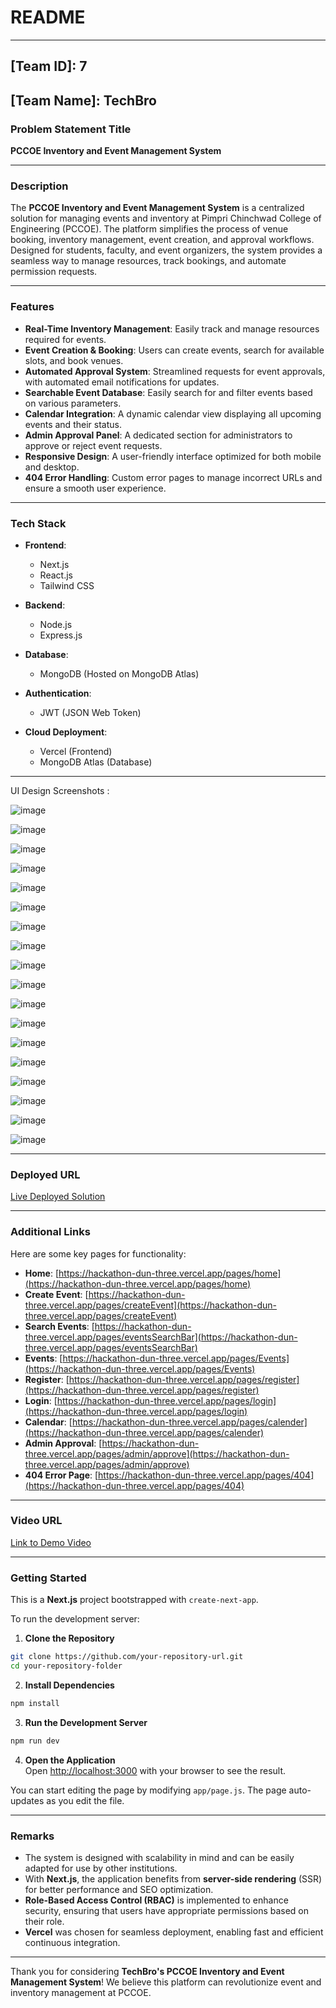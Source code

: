 # **README**

---

## **[Team ID]: 7**  
## **[Team Name]: TechBro**

### **Problem Statement Title**  
**PCCOE Inventory and Event Management System**

---

### **Description**  
The **PCCOE Inventory and Event Management System** is a centralized solution for managing events and inventory at Pimpri Chinchwad College of Engineering (PCCOE). The platform simplifies the process of venue booking, inventory management, event creation, and approval workflows. Designed for students, faculty, and event organizers, the system provides a seamless way to manage resources, track bookings, and automate permission requests.  

---

### **Features**  
- **Real-Time Inventory Management**: Easily track and manage resources required for events.
- **Event Creation & Booking**: Users can create events, search for available slots, and book venues.
- **Automated Approval System**: Streamlined requests for event approvals, with automated email notifications for updates.
- **Searchable Event Database**: Easily search for and filter events based on various parameters.
- **Calendar Integration**: A dynamic calendar view displaying all upcoming events and their status.
- **Admin Approval Panel**: A dedicated section for administrators to approve or reject event requests.
- **Responsive Design**: A user-friendly interface optimized for both mobile and desktop.
- **404 Error Handling**: Custom error pages to manage incorrect URLs and ensure a smooth user experience.

---

### **Tech Stack**  
- **Frontend**:  
  - Next.js  
  - React.js  
  - Tailwind CSS  

- **Backend**:  
  - Node.js  
  - Express.js  

- **Database**:  
  - MongoDB (Hosted on MongoDB Atlas)

- **Authentication**:  
  - JWT (JSON Web Token)

- **Cloud Deployment**:  
  - Vercel (Frontend)  
  - MongoDB Atlas (Database)

---

UI Design Screenshots :

![image](https://github.com/user-attachments/assets/3c5c3736-117f-4912-b622-bf9fa7161703)

![image](https://github.com/user-attachments/assets/aba1005d-b7c7-45dd-aa34-3c641f1d527a)

![image](https://github.com/user-attachments/assets/5ec72dda-5509-4458-8c49-c11f88c77b4d)

![image](https://github.com/user-attachments/assets/7b695600-c798-49af-8d54-330b2a89334d)

![image](https://github.com/user-attachments/assets/70916573-92be-49b0-a48e-e95729c6ca41)

![image](https://github.com/user-attachments/assets/58f711c7-4994-4ea0-8f42-b844963e4589)

![image](https://github.com/user-attachments/assets/78ac584c-3ea2-4101-a9ab-63c35c17d502)

![image](https://github.com/user-attachments/assets/9d3d66a8-ab7a-43ae-b5ea-0febc9e6f2b5)

![image](https://github.com/user-attachments/assets/377144f7-a976-4d30-bc2c-5dbb71617ecd)

![image](https://github.com/user-attachments/assets/d850de19-ead0-4903-9f23-bcf5168b51bd)

![image](https://github.com/user-attachments/assets/a926c5ed-a3c5-4017-85dc-a63117583313)

![image](https://github.com/user-attachments/assets/3ba0c792-09bd-4d69-9510-4b6d2575de53)

![image](https://github.com/user-attachments/assets/abb28ad0-42de-4e55-8680-eafc66497935)

![image](https://github.com/user-attachments/assets/26ee248b-1c8f-43a8-a54a-4ae69b12030a)

![image](https://github.com/user-attachments/assets/bcb3305f-717f-41bb-841a-4d8e0b90e0d2)

![image](https://github.com/user-attachments/assets/ef812de1-243c-454e-a307-4cb96b721393)

![image](https://github.com/user-attachments/assets/00f82006-a248-4781-925f-67d6a446bead)

![image](https://github.com/user-attachments/assets/f9331e74-5d9c-445f-ae55-63df16245edb)


---

### **Deployed URL**  
[Live Deployed Solution](https://hackathon-dun-three.vercel.app/)

---

### **Additional Links**  
Here are some key pages for functionality:

- **Home**: [https://hackathon-dun-three.vercel.app/pages/home](https://hackathon-dun-three.vercel.app/pages/home)  
- **Create Event**: [https://hackathon-dun-three.vercel.app/pages/createEvent](https://hackathon-dun-three.vercel.app/pages/createEvent)  
- **Search Events**: [https://hackathon-dun-three.vercel.app/pages/eventsSearchBar](https://hackathon-dun-three.vercel.app/pages/eventsSearchBar)  
- **Events**: [https://hackathon-dun-three.vercel.app/pages/Events](https://hackathon-dun-three.vercel.app/pages/Events)  
- **Register**: [https://hackathon-dun-three.vercel.app/pages/register](https://hackathon-dun-three.vercel.app/pages/register)  
- **Login**: [https://hackathon-dun-three.vercel.app/pages/login](https://hackathon-dun-three.vercel.app/pages/login)  
- **Calendar**: [https://hackathon-dun-three.vercel.app/pages/calender](https://hackathon-dun-three.vercel.app/pages/calender)  
- **Admin Approval**: [https://hackathon-dun-three.vercel.app/pages/admin/approve](https://hackathon-dun-three.vercel.app/pages/admin/approve)  
- **404 Error Page**: [https://hackathon-dun-three.vercel.app/pages/404](https://hackathon-dun-three.vercel.app/pages/404)

---

### **Video URL**  
[Link to Demo Video]([https://hackathon-dun-three.vercel.app/video-demo](https://drive.google.com/drive/u/0/folders/1vS2hLReSVoBxEeis1hpjjbq_JI3nnqX6))

---

### **Getting Started**  
This is a **Next.js** project bootstrapped with `create-next-app`.

To run the development server:

1. **Clone the Repository**  
```bash
git clone https://github.com/your-repository-url.git
cd your-repository-folder
```

2. **Install Dependencies**  
```bash
npm install
```

3. **Run the Development Server**  
```bash
npm run dev
```

4. **Open the Application**  
Open [http://localhost:3000](http://localhost:3000) with your browser to see the result.

You can start editing the page by modifying `app/page.js`. The page auto-updates as you edit the file.

---

### **Remarks**  
- The system is designed with scalability in mind and can be easily adapted for use by other institutions.
- With **Next.js**, the application benefits from **server-side rendering** (SSR) for better performance and SEO optimization.
- **Role-Based Access Control (RBAC)** is implemented to enhance security, ensuring that users have appropriate permissions based on their role.
- **Vercel** was chosen for seamless deployment, enabling fast and efficient continuous integration.

---

Thank you for considering **TechBro's PCCOE Inventory and Event Management System**! We believe this platform can revolutionize event and inventory management at PCCOE.
